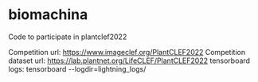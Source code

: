 # biomachina
Code to participate in plantclef2022


Competition url: https://www.imageclef.org/PlantCLEF2022
Competition dataset url: https://lab.plantnet.org/LifeCLEF/PlantCLEF2022
tensorboard logs: tensorboard --logdir=lightning_logs/
